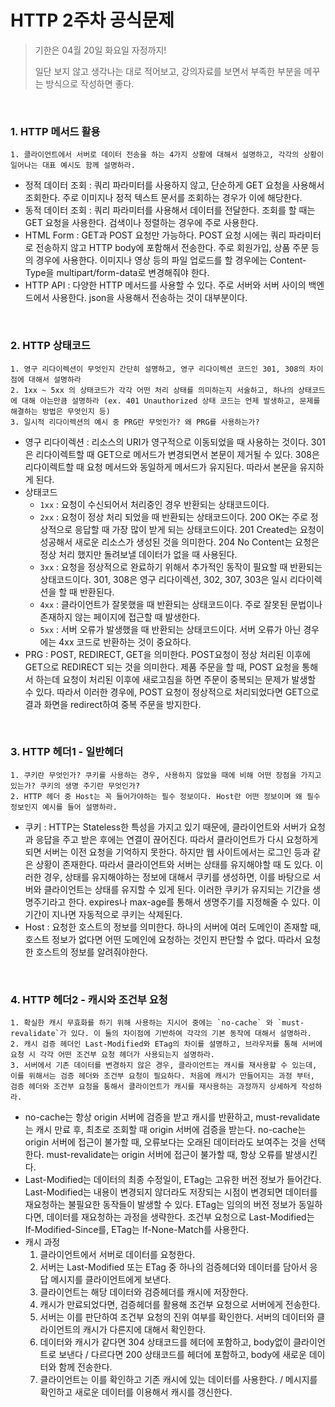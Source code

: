 # HTTP 2주차 공식문제

> 기한은 04월 20일 화요일 자정까지!
>
> 일단 보지 않고 생각나는 대로 적어보고, 강의자료를 보면서 부족한 부분을 메꾸는 방식으로 작성하면 좋다.

<br>

### 1. HTTP 메서드 활용

	1. 클라이언트에서 서버로 데이터 전송을 하는 4가지 상황에 대해서 설명하고, 각각의 상황이 일어나는 대표 예시도 함께 설명하라.

- 정적 데이터 조회 : 쿼리 파라미터를 사용하지 않고, 단순하게 GET 요청을 사용해서 조회한다. 주로 이미지나 정적 텍스트 문서를 조회하는 경우가 이에 해당한다.
- 동적 데이터 조회 : 쿼리 파라미터를 사용해서 데이터를 전달한다. 조회를 할 때는 GET 요청을 사용한다. 검색이나 정렬하는 경우에 주로 사용한다.
- HTML Form : GET과 POST 요청만 가능하다. POST 요청 시에는 쿼리 파라미터로 전송하지 않고 HTTP body에 포함해서 전송한다. 주로 회원가입, 상품 주문 등의 경우에 사용한다. 이미지나 영상 등의 파일 업로드를 할 경우에는 Content-Type을 multipart/form-data로 변경해줘야 한다.
- HTTP API : 다양한 HTTP 메서드를 사용할 수 있다. 주로 서버와 서버 사이의 백엔드에서 사용한다. json을 사용해서 전송하는 것이 대부분이다. 

<br>

### 2. HTTP 상태코드

	1. 영구 리다이렉션이 무엇인지 간단히 설명하고, 영구 리다이렉션 코드인 301, 308의 차이점에 대해서 설명하라
	2. 1xx ~ 5xx 의 상태코드가 각각 어떤 처리 상태를 의미하는지 서술하고, 하나의 상태코드에 대해 아는만큼 설명하라 (ex. 401 Unauthorized 상태 코드는 언제 발생하고, 문제를 해결하는 방법은 무엇인지 등)
	3. 일시적 리다이렉션의 예시 중 PRG란 무엇인가? 왜 PRG를 사용하는가?

- 영구 리다이렉션 : 리소스의 URI가 영구적으로 이동되었을 때 사용하는 것이다. 301은 리다이렉트할 때 GET으로 메서드가 변경되면서 본문이 제거될 수 있다. 308은 리다이렉트할 때 요청 메서드와 동일하게 메서드가 유지된다. 따라서 본문을 유지하게 된다.
- 상태코드
  - `1xx` : 요청이 수신되어서 처리중인 경우 반환되는 상태코드이다.
  - `2xx` : 요청이 정상 처리 되었을 때 반환되는 상태코드이다. 200 OK는 주로 정상적으로 응답할 때 가장 많이 받게 되는 상태코드이다. 201 Created는 요청이 성공해서 새로운 리소스가 생성된 것을 의미한다. 204 No Content는 요청은 정상 처리 했지만 돌려보낼 데이터가 없을 때 사용된다.
  - `3xx` : 요청을 정상적으로 완료하기 위해서 추가적인 동작이 필요할 때 반환되는 상태코드이다. 301, 308은 영구 리다이렉션, 302, 307, 303은 일시 리다이렉션을 할 때 반환된다.
  - `4xx` : 클라이언트가 잘못했을 때 반환되는 상태코드이다. 주로 잘못된 문법이나 존재하지 않는 페이지에 접근할 때 발생한다.
  - `5xx` : 서버 오류가 발생했을 때 반환되는 상태코드이다. 서버 오류가 아닌 경우에는 4xx 코드로 반환하는 것이 중요하다.
- PRG : POST, REDIRECT, GET을 의미한다. POST요청이 정상 처리된 이후에 GET으로 REDIRECT 되는 것을 의미한다. 제품 주문을 할 때, POST 요청을 통해서 하는데 요청이 처리된 이후에 새로고침을 하면 주문이 중복되는 문제가 발생할 수 있다. 따라서 이러한 경우에, POST 요청이 정상적으로 처리되었다면 GET으로 결과 화면을 redirect하여 중복 주문을 방지한다. 

<br>

### 3. HTTP 헤더1 - 일반헤더

	1. 쿠키란 무엇인가? 쿠키를 사용하는 경우, 사용하지 않았을 때에 비해 어떤 장점을 가지고 있는가? 쿠키의 생명 주기란 무엇인가?
	2. HTTP 헤더 중 Host는 꼭 들어가야하는 필수 정보이다. Host란 어떤 정보이며 왜 필수 정보인지 예시를 들어 설명하라.

- 쿠키 : HTTP는 Stateless한 특성을 가지고 있기 때문에, 클라이언트와 서버가 요청과 응답을 주고 받은 후에는 연결이 끊어진다. 따라서 클라이언트가 다시 요청하게 되면 서버는 이전 요청을 기억하지 못한다. 하지만 웹 사이트에서는 로그인 등과 같은 상황이 존재한다. 따라서 클라이언트와 서버는 상태를 유지해야할 때 도 있다. 이러한 경우, 상태를 유지해야하는 정보에 대해서 쿠키를 생성하면, 이를 바탕으로 서버와 클라이언트는 상태를 유지할 수 있게 된다. 이러한 쿠키가 유지되는 기간을 생명주기라고 한다. expires나 max-age를 통해서 생명주기를 지정해줄 수 있다. 이 기간이 지나면 자동적으로 쿠키는 삭제된다.
- Host : 요청한 호스트의 정보를 의미한다. 하나의 서버에 여러 도메인이 존재할 때, 호스트 정보가 없다면 어떤 도메인에 요청하는 것인지 판단할 수 없다. 따라서 요청한 호스트의 정보를 알려줘야한다.

<br>

### 4. HTTP 헤더2 - 캐시와 조건부 요청

	1. 확실한 캐시 무효화를 하기 위해 사용하는 지시어 중에는 `no-cache` 와 `must-revalidate`가 있다. 이 둘의 차이점에 기반하여 각각의 기본 동작에 대해서 설명하라.
	2. 캐시 검증 헤더인 Last-Modified와 ETag의 차이를 설명하고, 브라우저를 통해 서버에 요청 시 각각 어떤 조건부 요청 헤더가 사용되는지 설명하라.
	3. 서버에서 기존 데이터를 변경하지 않은 경우, 클라이언트는 캐시를 재사용할 수 있는데, 이를 위해서는 검증 헤더와 조건부 요청이 필요하다. 처음에 캐시가 만들어지는 과정 부터, 검증 헤더와 조건부 요청을 통해서 클라이언트가 캐시를 재사용하는 과정까지 상세하게 작성하라.
- no-cache는 항상 origin 서버에 검증을 받고 캐시를 반환하고, must-revalidate는 캐시 만료 후, 최초로 조회할 때 origin 서버에 검증을 받는다. no-cache는 origin 서버에 접근이 불가할 때, 오류보다는 오래된 데이터라도 보여주는 것을 선택한다. must-revalidate는 origin 서버에 접근이 불가할 때, 항상 오류를 발생시킨다.
- Last-Modified는 데이터의 최종 수정일이, ETag는 고유한 버전 정보가 들어간다. Last-Modified는 내용이 변경되지 않더라도 저장되는 시점이 변경되면 데이터를 재요청하는 불필요한 동작들이 발생할 수 있다. ETag는 임의의 버전 정보가 동일하다면, 데이터를 재요청하는 과정을 생략한다. 조건부 요청으로 Last-Modified는 If-Modified-Since를, ETag는 If-None-Match를 사용한다.
- 캐시 과정
  1. 클라이언트에서 서버로 데이터를 요청한다.
  2. 서버는 Last-Modified 또는 ETag 중 하나의 검증헤더와 데이터를 담아서 응답 메시지를 클라이언트에게 보낸다.
  3. 클라이언트는 해당 데이터와 검증헤더를 캐시에 저장한다. 
  4. 캐시가 만료되었다면, 검증헤더를 활용해 조건부 요청으로 서버에게 전송한다.
  5. 서버는 이를 판단하여 조건부 요청의 진위 여부를 확인한다. 서버의 데이터와 클라이언트의 캐시가 다른지에 대해서 확인한다.
  6. 데이터와 캐시가 같다면 304 상태코드를 헤더에 포함하고, body없이 클라이언트로 보낸다 / 다르다면 200 상태코드를 헤더에 포함하고, body에 새로운 데이터와 함께 전송한다.
  7. 클라이언트는 이를 확인하고 기존 캐시에 있는 데이터를 사용한다. / 메시지를 확인하고 새로운 데이터를 이용해서 캐시를 갱신한다.

